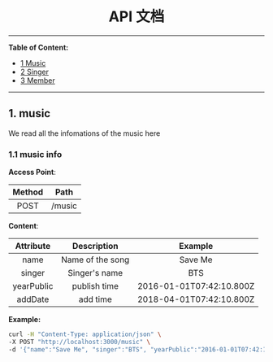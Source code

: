 <h1 align="center" id="0">API 文档</h1> 



---

**Table of Content:**


- [1 Music](#music)
- [2 Singer](#singer)
- [3 Member](#member)

---


<h2 id="music">1. music</h2>

We read all the infomations of the music here

<h3 id="piao-insert">1.1 music info </h3>


**Access Point**:

| Method | Path | 
|:----------------:|:----------------:|
| POST | /music |

**Content**:

| Attribute | Description | Example |
|:----------------:|:----------------:|:-----------:|
| name | Name of the song | Save Me|
| singer | Singer's name | BTS |
| yearPublic | publish time | 2016-01-01T07:42:10.800Z |
| addDate | add time | 2018-04-01T07:42:10.800Z |

**Example:**

~~~bash
curl -H "Content-Type: application/json" \
-X POST "http://localhost:3000/music" \
-d '{"name":"Save Me", "singer":"BTS", "yearPublic":"2016-01-01T07:42:10.800Z", "addDate":"2016-01-01T07:42:10.800Z"}'

~~~

